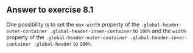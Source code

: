 ## Answer to exercise 8.1

One possibility is to set the `max-width` property of the `.global-header-outer-container .global-header-inner-container` to `100%`
and the `width` property of the `.global-header-outer-container .global-header-inner-container .global-header` to `100%`.
